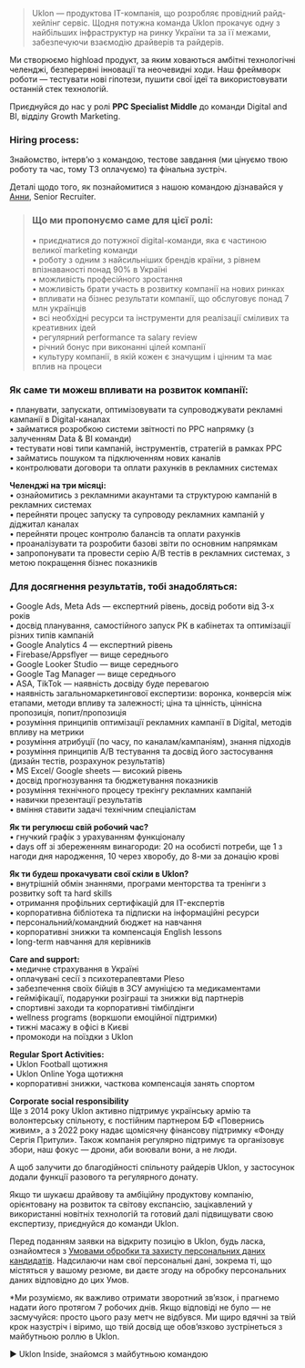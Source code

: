 > Uklon — продуктова IT-компанія, що розробляє провідний райд-хейлінг сервіс.
> Щодня потужна команда Uklon прокачує одну з найбільших інфраструктур на
> ринку України та за її межами, забезпечуючи взаємодію драйверів та райдерів.

Ми створюємо highload продукт, за яким ховаються амбітні технологічні
челенджі, безперервні інновації та неочевидні ходи. Наш фреймворк роботи —
тестувати нові гіпотези, пушити свої ідеї та використовувати останній стек
технологій.

Приєднуйся до нас у ролі **PPC Specialist Middle** до команди Digital and BI,
відділу Growth Marketing.

### Hiring process:

Знайомство, інтерв’ю з командою, тестове завдання (ми цінуємо твою роботу та
час, тому ТЗ оплачуємо) та фінальна зустріч.

Деталі щодо того, як познайомитися з нашою командою дізнавайся у
[Анни](https://www.linkedin.com/in/anna-doroshenko/), Senior Recruiter.

> ### Що ми пропонуємо саме для цієї ролі:
>
> • приєднатися до потужної digital-команди, яка є частиною великої marketing
> команди  
> • роботу з одним з найсильніших брендів країни, з рівнем впізнаваності понад
> 90% в Україні  
> • можливість професійного зростання  
> • можливість брати участь в розвитку компанії на нових ринках  
> • впливати на бізнес результати компанії, що обслуговує понад 7 млн
> українців  
> • всі необхідні ресурси та інструменти для реалізації сміливих та креативних
> ідей  
> • регулярний performance та salary review  
> • річний бонус при виконанні цілей компанії  
> • культуру компанії, в якій кожен є значущим і цінним та має вплив на
> процеси

### Як саме ти можеш впливати на розвиток компанії:

• планувати, запускати, оптимізовувати та супроводжувати рекламні кампанії в
Digital-каналах  
• займатися розробкою системи звітності по PPC напрямку (з залученням Data &
BI команди)  
• тестувати нові типи кампаній, інструментів, стратегій в рамках PPC  
• займатись пошуком та підключенням нових каналів  
• контролювати договори та оплати рахунків в рекламних системах

  
**Челенджі на три місяці:**  
• ознайомитись з рекламними акаунтами та структурою кампаній в рекламних
системах  
• перейняти процес запуску та супроводу рекламних кампаній у діджитал каналах  
• перейняти процес контролю балансів та оплати рахунків  
• проаналізувати та розробити базові звіти по основним напрямкам  
• запропонувати та провести серію А/В тестів в рекламних системах, з метою
покращення бізнес показників

### Для досягнення результатів, тобі знадобляться:

• Google Ads, Meta Ads — експертний рівень, досвід роботи від 3-х років  
• досвід планування, самостійного запуск РК в кабінетах та оптимізації різних
типів кампаній  
• Google Analytics 4 — експертний рівень  
• Firebase/Appsflyer — вище середнього  
• Google Looker Studio — вище середнього  
• Google Tag Manager — вище середнього  
• ASA, TikTok — наявність досвіду буде перевагою  
• наявність загальномаркетингової експертизи: воронка, конверсія між етапами,
методи впливу та залежності; ціна та цінність, ціннісна пропозиція,
попит/пропозиція  
• розуміння принципів оптимізації рекламних кампанії в Digital, методів впливу
на метрики  
• розуміння атрибуції (по часу, по каналам/кампаніям), знання підходів  
• розуміння принципів А/В тестування та досвід його застосування (дизайн
тестів, розрахунок результатів)  
• MS Excel/ Google sheets — високий рівень  
• досвід прогнозування та бюджетування показників  
• розуміння технічного процесу трекінгу рекламних кампаній  
• навички презентації результатів  
• вміння ставити задачі технічним спеціалістам

  
**Як ти регулюєш свій робочий час?**  
• гнучкий графік з урахуванням функціоналу  
• days off зі збереженням винагороди: 20 на особисті потреби, ще 1 з нагоди
дня народження, 10 через хворобу, до 8-ми за донацію крові

**Як ти будеш прокачувати свої скіли в Uklon?**  
• внутрішній обмін знаннями, програми менторства та тренінги з розвитку soft
та hard skills  
• отримання профільних сертифікацій для IT-експертів  
• корпоративна бібліотека та підписки на інформаційні ресурси  
• персональний/командний бюджет на навчання  
• корпоративні знижки та компенсація English lessons  
• long-term навчання для керівників

**Care and support:**  
• медичне страхування в Україні  
• оплачувані сесії з психотерапевтами Pleso  
• забезпечення своїх бійців в ЗСУ амуніцією та медикаментами  
• гейміфікації, подарунки розіграші та знижки від партнерів  
• спортивні заходи та корпоративні тімбілдінги  
• wellness programs (воркшопи емоційної підтримки)  
• тижні масажу в офісі в Києві  
• промокоди на поїздки з Uklon

**Regular Sport Activities:**  
• Uklon Football щотижня  
• Uklon Online Yoga щотижня  
• корпоративні знижки, часткова компенсація занять спортом

**Corporate social responsibility**  
Ще з 2014 року Uklon активно підтримує українську армію та волонтерську
спільноту, є постійним партнером БФ «Повернись живим», а з 2022 року надає
щомісячну фінансову підтримку «Фонду Сергія Притули». Також компанія регулярно
підтримує та організовує збори, наш фокус — дрони, аби воювали вони, а не
люди.

А щоб залучити до благодійності спільноту райдерів Uklon, у застосунок додали
функції разового та регулярного донату.

Якщо ти шукаєш драйвову та амбіційну продуктову компанію, орієнтовану на
розвиток та світову експансію, зацікавлений у використанні новітніх технологій
та готовий далі підвищувати свою експертизу, приєднуйся до команди Uklon.

Перед поданням заявки на відкриту позицію в Uklon, будь ласка, ознайомтеся з
[Умовами обробки та захисту персональних даних
кандидатів](https://careers.uklon.net/zgoda-ua). Надсилаючи нам свої
персональні дані, зокрема ті, що містяться у вашому резюме, ви даєте згоду на
обробку персональних даних відповідно до цих Умов.

*Ми розуміємо, як важливо отримати зворотний зв’язок, і прагнемо надати його протягом 7 робочих днів. Якщо відповіді не було — не засмучуйся: просто цього разу метч не відбувся. Ми щиро вдячні за твій крок назустріч і віримо, що твій досвід ще обов’язково зустрінеться з майбутньою роллю в Uklon.

▶️ Uklon Inside, знайомся з майбутньою командою